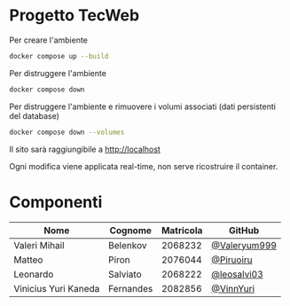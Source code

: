 # Progetto TecWeb

Per creare l'ambiente
```bash
docker compose up --build
```

Per distruggere l'ambiente
```bash
docker compose down
```

Per distruggere l'ambiente e rimuovere i volumi associati (dati persistenti del database)
```bash
docker compose down --volumes
```

Il sito sarà raggiungibile a [http://localhost](http://localhost)

Ogni modifica viene applicata real-time, non serve ricostruire il container.

# Componenti
| Nome                 | Cognome    | Matricola | GitHub                                           |
|----------------------|------------|-----------|--------------------------------------------------|
| Valeri Mihail        | Belenkov   | 2068232   | [@Valeryum999](https://github.com/Valeryum999)   |
| Matteo               | Piron      | 2076044   | [@Piruoiru](https://github.com/Piruoiru)         |
| Leonardo             | Salviato   | 2068222   | [@leosalvi03](https://github.com/leosalvi03)     |
| Vinicius Yuri Kaneda | Fernandes  | 2082856   | [@VinnYuri](https://github.com/VinnYuri)         |
